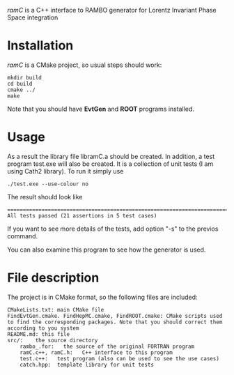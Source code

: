 
*ramC* is a C++ interface to RAMBO generator for Lorentz Invariant Phase Space integration

# Installation

*ramC* is a CMake project, so usual steps should work:

	mkdir build
	cd build
	cmake ../
	make

Note that you should have __EvtGen__ and __ROOT__ programs installed.

# Usage

As a result the library file libramC.a should be created. In addition,
a test program test.exe will also be created. It is a collection of
unit tests (I am using Cath2 library). To run it simply use

	./test.exe --use-colour no

The result should look like

	===============================================================================
	All tests passed (21 assertions in 5 test cases)

If you want to see more details of the tests, add option "-s" to the previos command.

You can also examine this program to see how the generator is used.

# File description

The project is in CMake format, so the following files are included:

	CMakeLists.txt: main CMake file
	FindEvtGen.cmake. FindHepMC.cmake, FindROOT.cmake: CMake scripts used to find the corresponding packages. Note that you should correct them according to you system
	README.md: this file
	src/:    the source directory
		rambo_.for:   the source of the original FORTRAN program
		ramC.c++, ramC.h:   C++ interface to this program
		test.c++:   test program (also can be used to see the use cases)
		catch.hpp:  template library for unit tests
	

